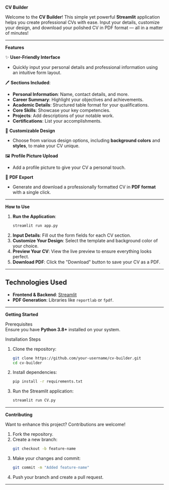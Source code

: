 **CV Builder**

Welcome to the **CV Builder**! This simple yet powerful **Streamlit** application helps you create professional CVs with ease. Input your details, customize your design, and download your polished CV in PDF format — all in a matter of minutes!

---
**Features**

✨ **User-Friendly Interface**
- Quickly input your personal details and professional information using an intuitive form layout.  

🖊️ **Sections Included**:
- **Personal Information**: Name, contact details, and more.  
- **Career Summary**: Highlight your objectives and achievements.  
- **Academic Details**: Structured table format for your qualifications.  
- **Core Skills**: Showcase your key competencies.  
- **Projects**: Add descriptions of your notable work.  
- **Certifications**: List your accomplishments.  

🎨 **Customizable Design**
- Choose from various design options, including **background colors** and **styles**, to make your CV unique.

🖼️ **Profile Picture Upload**
- Add a profile picture to give your CV a personal touch.

📄 **PDF Export**
- Generate and download a professionally formatted CV in **PDF format** with a single click.

---

**How to Use**

1. **Run the Application**:
   ```bash
   streamlit run app.py
   ```
2. **Input Details**: Fill out the form fields for each CV section.  
3. **Customize Your Design**: Select the template and background color of your choice.  
4. **Preview Your CV**: View the live preview to ensure everything looks perfect.  
5. **Download PDF**: Click the "Download" button to save your CV as a PDF.

---

## **Technologies Used**

- **Frontend & Backend**: [Streamlit](https://streamlit.io/)
- **PDF Generation**: Libraries like `reportlab` or `fpdf`.

---
**Getting Started**

Prerequisites  
Ensure you have **Python 3.8+** installed on your system.

Installation Steps  
1. Clone the repository:  
   ```bash
   git clone https://github.com/your-username/cv-builder.git
   cd cv-builder
   ```  
2. Install dependencies:  
   ```bash
   pip install -r requirements.txt
   ```
3. Run the Streamlit application:  
   ```bash
   streamlit run CV.py
   ```

---

**Contributing**

Want to enhance this project? Contributions are welcome!  
1. Fork the repository.  
2. Create a new branch:  
   ```bash
   git checkout -b feature-name
   ```  
3. Make your changes and commit:  
   ```bash
   git commit -m "Added feature-name"
   ```  
4. Push your branch and create a pull request.  

---
